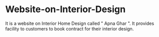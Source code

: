 # Website-on-Interior-Design
It is a website on Interior Home Design called " Apna Ghar ". It provides facility to customers to book contract for their interior design.

